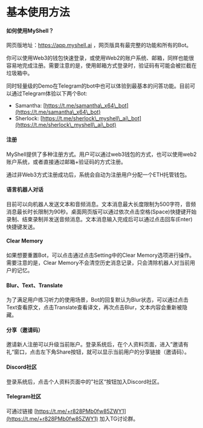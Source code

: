 # 基本使用方法

#### 如何使用MyShell？

网页版地址：https://app.myshell.ai ，网页版具有最完整的功能和所有的Bot。

你可以使用Web3的钱包快速登录，或使用Web2的账户系统、邮箱，同样也能很容易地完成注册。需要注意的是，使用邮箱方式登录时，验证码有可能会被拦截在垃圾箱中。

同时轻量级的Demo在Telegram的bot中也可以体验到最基本的问答功能。目前可以通过Telegram体验以下两个Bot:

* Samantha: [https://t.me/samantha\_x64\_bot](https://t.me/samantha\_x64\_bot)
* Sherlock: [https://t.me/sherlock\_myshell\_ai\_bot](https://t.me/sherlock\_myshell\_ai\_bot)

#### 注册

MyShell提供了多种注册方式。用户可以通过web3钱包的方式，也可以使用web2账户系统，或者直接通过邮箱+验证码的方式注册。

通过非Web3方式注册成功后，系统会自动为注册用户分配一个ETH托管钱包。

#### 语言机器人对话

目前可以向机器人发送文本和音频消息。文本消息最大长度限制为500字符，音频消息最长时长限制为90秒。桌面网页版可以通过依次点击空格(Space)快捷键开始录制、结束录制并发送音频消息。文本消息输入完成后可以通过点击回车(Enter)快捷键发送。

#### Clear Memory

如果想要重置Bot，可以点击通过点击Setting中的Clear Memory选项进行操作。需要注意的是，Clear Memory不会清空历史消息记录，只会清除机器人对当前用户的记忆。

#### Blur、Text、Translate

为了满足用户练习听力的使用场景，Bot的回复默认为Blur状态，可以通过点击Text查看原文，点击Translate查看译文，再次点击Blur，文本内容会重新被隐藏。

#### 分享（邀请码）

邀请新人注册可以升级当前账户。登录系统后，在个人资料页面，进入”邀请有礼“窗口，点击左下角Share按钮，就可以显示当前用户的分享链接（邀请码）。

#### Discord社区

登录系统后，点击个人资料页面中的”社区“按钮加入Discord社区。

#### Telegram社区

可通过链接 [https://t.me/+r828PMb0fw85ZWY1](https://t.me/+r828PMb0fw85ZWY1) 加入TG讨论群。
